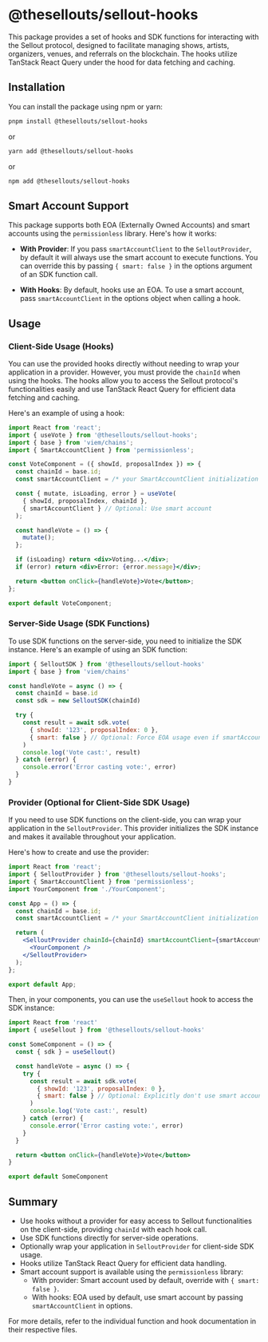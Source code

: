 # @thesellouts/sellout-hooks

This package provides a set of hooks and SDK functions for interacting with the Sellout protocol, designed to facilitate managing shows, artists, organizers, venues, and referrals on the blockchain. The hooks utilize TanStack React Query under the hood for data fetching and caching.

## Installation

You can install the package using npm or yarn:

```bash
pnpm install @thesellouts/sellout-hooks
```

or

```bash
yarn add @thesellouts/sellout-hooks
```

or

```bash
npm add @thesellouts/sellout-hooks
```

## Smart Account Support

This package supports both EOA (Externally Owned Accounts) and smart accounts using the `permissionless` library. Here's how it works:

- **With Provider**: If you pass `smartAccountClient` to the `SelloutProvider`, by default it will always use the smart account to execute functions. You can override this by passing `{ smart: false }` in the options argument of an SDK function call.

- **With Hooks**: By default, hooks use an EOA. To use a smart account, pass `smartAccountClient` in the options object when calling a hook.

## Usage

### Client-Side Usage (Hooks)

You can use the provided hooks directly without needing to wrap your application in a provider. However, you must provide the `chainId` when using the hooks. The hooks allow you to access the Sellout protocol's functionalities easily and use TanStack React Query for efficient data fetching and caching.

Here's an example of using a hook:

```jsx
import React from 'react';
import { useVote } from '@thesellouts/sellout-hooks';
import { base } from 'viem/chains';
import { SmartAccountClient } from 'permissionless';

const VoteComponent = ({ showId, proposalIndex }) => {
  const chainId = base.id;
  const smartAccountClient = /* your SmartAccountClient initialization */;

  const { mutate, isLoading, error } = useVote(
    { showId, proposalIndex, chainId },
    { smartAccountClient } // Optional: Use smart account
  );

  const handleVote = () => {
    mutate();
  };

  if (isLoading) return <div>Voting...</div>;
  if (error) return <div>Error: {error.message}</div>;

  return <button onClick={handleVote}>Vote</button>;
};

export default VoteComponent;
```

### Server-Side Usage (SDK Functions)

To use SDK functions on the server-side, you need to initialize the SDK instance. Here's an example of using an SDK function:

```javascript
import { SelloutSDK } from '@thesellouts/sellout-hooks'
import { base } from 'viem/chains'

const handleVote = async () => {
  const chainId = base.id
  const sdk = new SelloutSDK(chainId)

  try {
    const result = await sdk.vote(
      { showId: '123', proposalIndex: 0 },
      { smart: false } // Optional: Force EOA usage even if smartAccountClient is provided
    )
    console.log('Vote cast:', result)
  } catch (error) {
    console.error('Error casting vote:', error)
  }
}
```

### Provider (Optional for Client-Side SDK Usage)

If you need to use SDK functions on the client-side, you can wrap your application in the `SelloutProvider`. This provider initializes the SDK instance and makes it available throughout your application.

Here's how to create and use the provider:

```jsx
import React from 'react';
import { SelloutProvider } from '@thesellouts/sellout-hooks';
import { SmartAccountClient } from 'permissionless';
import YourComponent from './YourComponent';

const App = () => {
  const chainId = base.id;
  const smartAccountClient = /* your SmartAccountClient initialization */;

  return (
    <SelloutProvider chainId={chainId} smartAccountClient={smartAccountClient}>
      <YourComponent />
    </SelloutProvider>
  );
};

export default App;
```

Then, in your components, you can use the `useSellout` hook to access the SDK instance:

```jsx
import React from 'react'
import { useSellout } from '@thesellouts/sellout-hooks'

const SomeComponent = () => {
  const { sdk } = useSellout()

  const handleVote = async () => {
    try {
      const result = await sdk.vote(
        { showId: '123', proposalIndex: 0 },
        { smart: false } // Optional: Explicitly don't use smart account (default if smartAccountClient is provided)
      )
      console.log('Vote cast:', result)
    } catch (error) {
      console.error('Error casting vote:', error)
    }
  }

  return <button onClick={handleVote}>Vote</button>
}

export default SomeComponent
```

## Summary

- Use hooks without a provider for easy access to Sellout functionalities on the client-side, providing `chainId` with each hook call.
- Use SDK functions directly for server-side operations.
- Optionally wrap your application in `SelloutProvider` for client-side SDK usage.
- Hooks utilize TanStack React Query for efficient data handling.
- Smart account support is available using the `permissionless` library:
  - With provider: Smart account used by default, override with `{ smart: false }`.
  - With hooks: EOA used by default, use smart account by passing `smartAccountClient` in options.

For more details, refer to the individual function and hook documentation in their respective files.
